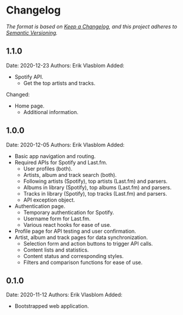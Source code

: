 # Changelog

_The format is based on [Keep a Changelog](https://https://keepachangelog.com/), and this project adheres to [Semantic Versioning](https://semver.org/)._

## 1.1.0

Date: 2020-12-23
Authors: Erik Vlasblom
Added:

- Spotify API.
  - Get the top artists and tracks.

Changed:

- Home page.
  - Additional information.

## 1.0.0

Date: 2020-12-05
Authors: Erik Vlasblom
Added:

- Basic app navigation and routing.
- Required APIs for Spotify and Last.fm.
  - User profiles (both).
  - Artists, album and track search (both).
  - Following artists (Spotify), top artists (Last.fm) and parsers.
  - Albums in library (Spotify), top albums (Last.fm) and parsers.
  - Tracks in library (Spotify), top tracks (Last.fm) and parsers.
  - API exception object.
- Authentication page.
  - Temporary authentication for Spotify.
  - Username form for Last.fm.
  - Various react hooks for ease of use.
- Profile page for API testing and user confirmation.
- Artist, album and track pages for data synchronization.
  - Selection form and action buttons to trigger API calls.
  - Content lists and statistics.
  - Content status and corresponding styles.
  - Filters and comparison functions for ease of use.

## 0.1.0

Date: 2020-11-12
Authors: Erik Vlasblom
Added:

- Bootstrapped web application.
